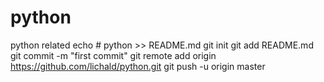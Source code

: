 # python
python related
echo # python >> README.md
git init
git add README.md
git commit -m "first commit"
git remote add origin https://github.com/lichald/python.git
git push -u origin master
